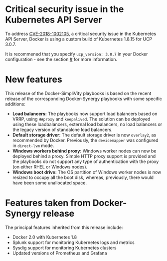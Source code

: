 # Critical security issue in the Kubernetes API Server

To address [CVE-2018-1002105](https://nvd.nist.gov/vuln/detail/CVE-2018-1002105), a critical security issue in the Kubernetes API Server, Docker is using a custom build of Kubernetes 1.8.15 for UCP 3.0.7.

It is recommened that you specify `ucp_version: 3.0.7` in your Docker configuration - see the section [\#](#) for more information.

# New features

This release of the Docker-SimpliVity playbooks is based on the recent release of the corresponding Docker-Synergy playbooks with some specific additions:

-   **Load balancers:** The playbooks now support load balancers based on VRRP, using `HAproxy` and `keepalived`. The solution can be deployed using these loadbalancers, external load balancers, no load balancers or the legacy version of standalone load balancers.
-   **Default storage driver:** The default storage driver is now `overlay2`, as recommended by Docker. Previously, the `devicemapper` was configured in `direct-lvm` mode.
-   **Windows workers behind proxy:** Windows worker nodes can now be deployed behind a proxy. Simple HTTP proxy support is provided and the playbooks do not support any type of authentication with the proxy \(on either RHEL or Windows nodes\).
-   **Windows boot drive:** The OS partition of Windows worker nodes is now resized to occupy all the boot disk, whereas, previously, there would have been some unallocated space.

# Features taken from Docker-Synergy release

The principal features inherited from this release include:

-   Docker 2.0 with Kubernetes 1.8
-   Splunk support for monitoring Kubernetes logs and metrics
-   Sysdig support for monitoring Kubernetes clusters
-   Updated versions of Prometheus and Grafana
